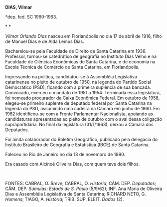 **DIAS, Vilmar**

\*dep. fed. SC 1960-1963.

* *

*Vilmar Orlando Dias* nasceu em Florianópolis no dia 17 de abril de
1916, filho de Manuel Dias e de Alda Lemos Dias.

Bacharelou-se pela Faculdade de Direito de Santa Catarina em 1936.
Professor, tornou-se catedrático de geografia no Instituto Dias Velho e
na Faculdade de Ciências Econômicas de Santa Catarina, e de economia na
Escola Técnica de Comércio de Santa Catarina, em Florianópolis.

Ingressando na política, candidatou-se à Assembléia Legislativa
catarinense no pleito de outubro de 1950, na legenda do Partido Social
Democrático (PSD), ficando com a primeira suplência de sua bancada.
Convocado, exerceu o mandato de 1951 a 1954. Terminada essa legislatura,
foi nomeado procurador da Caixa Econômica Federal. Em outubro de 1958,
elegeu-se primeiro suplente de deputado federal por Santa Catarina na
legenda do PSD, assumindo uma cadeira na Câmara em junho de 1960. Em
1962 identificou-se com a Frente Parlamentar Nacionalista, apoiando as
candidaturas apresentadas ao pleito de outubro com o aval dessa
coligação suprapartidária. No final da legislatura (31/1/1963), deixou a
Câmara dos Deputados.

Foi ainda colaborador do Boletim Geográfico, publicado pela delegacia do
Instituto Brasileiro de Geografia e Estatística (IBGE) de Santa
Catarina.

Faleceu no Rio de Janeiro no dia 13 de novembro de 1990.

Era casado com Alcinoé Oliveira Dias, com quem teve dois filhos.

 

FONTES: CABRAL, O. *Breve*; CABRAL, O. *História*; CÂM. DEP.
*Deputados*; CÂM. DEP. *Súmulas*; *Estado de S. Paulo* (5/9/62); INF.
Ana Maria de Oliveira Dias e Assembléia Legislativa de Santa Catarina;
RICHARD NETO, G. *Homens*; TIAGO, A. *História*; TRIB. SUP. ELEIT.
*Dados* (2).

 
